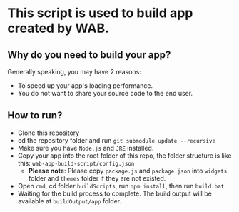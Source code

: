 This script is used to build app created by WAB.
===================================================


Why do you need to build your app?
-----------------------------------
Generally speaking, you may have 2 reasons:
* To speed up your app's loading performance.
* You do not want to share your source code to the end user.


How to run?
-----------------------------------
* Clone this repository
* cd the repository folder and run `git submodule update --recursive`
* Make sure you have `Node.js` and `JRE` installed.  
* Copy your app into the root folder of this repo, the folder structure is like this: `wab-app-build-script/config.json`
   * **Please note**: Please copy `package.js` and `package.json` into `widgets` folder and `themes` folder if they are not existed.
* Open `cmd`, cd folder `buildScripts`, run `npm install`, then run `build.bat`.
* Waiting for the build process to complete. The build output will be available at `buildOutput/app` folder.
